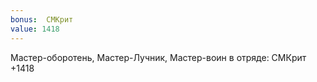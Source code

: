 ```yaml
---
bonus:  СМКрит 
value: 1418
---
```

Мастер-оборотень, Мастер-Лучник, Мастер-воин в отряде: СМКрит +1418
